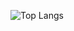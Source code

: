![Top Langs](https://github-readme-stats.vercel.app/api/top-langs/?username=cristi11191&layout=compact)
